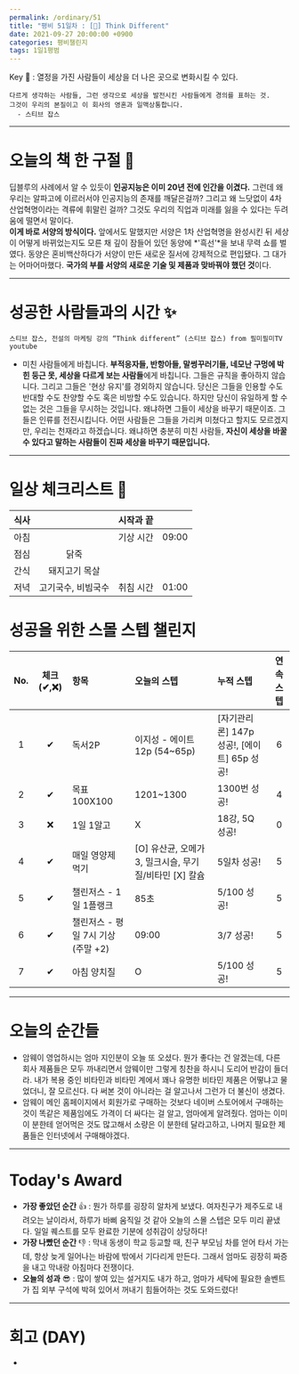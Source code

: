 ```yaml
---
permalink: /ordinary/51
title: "평비 51일차 : [🧳] Think Different"
date: 2021-09-27 20:00:00 +0900
categories: 평비챌린지
tags: 1일1평범
---  
```

Key 🔑 : 열정을 가진 사람들이 세상을 더 나은 곳으로 변화시킬 수 있다.
```
다르게 생각하는 사람들, 그런 생각으로 세상을 발전시킨 사람들에게 경의를 표하는 것.
그것이 우리의 본질이고 이 회사의 영혼과 일맥상통합니다.
  - 스티브 잡스
```

---
# 오늘의 책 한 구절 📕
딥블루의 사례에서 알 수 있듯이 **인공지능은 이미 20년 전에 인간을 이겼다.** 그런데 왜 우리는 알파고에 이르러서야 인공지능의 존재를 깨달은걸까? 그리고 왜 느닷없이 4차 산업혁명이라는 격류에 휘말린 걸까? 그것도 우리의 직업과 미래를 잃을 수 있다는 두려움에 떨면서 말이다.  
**이게 바로 서양의 방식이다.** 앞에서도 말했지만 서양은 1차 산업혁명을 완성시킨 뒤 세상이 어떻게 바뀌었는지도 모른 채 깊이 잠들어 있던 동양에 *'흑선'*을 보내 무력 쇼를 벌였다. 동양은 혼비백산하다가 서양이 만든 새로운 질서에 강제적으로 편입됐다. 그 대가는 어마어마했다. **국가의 부를 서양의 새로운 기술 및 제품과 맞바꿔야 했던 것**이다.

---
# 성공한 사람들과의 시간 ✨
`스티브 잡스, 전설의 마케팅 강의 “Think different” (스티브 잡스) from 필미필미TV youtube`  
- 미친 사람들에게 바칩니다. **부적응자들, 반항아들, 말썽꾸러기들, 네모난 구멍에 박힌 둥근 못, 세상을 다르게 보는 사람들**에게 바칩니다. 그들은 규칙을 좋아하지 않습니다. 그리고 그들은 '현상 유지'를 경외하지 않습니다. 당신은 그들을 인용할 수도 반대할 수도 찬양할 수도 혹은 비방할 수도 있습니다. 하지만 당신이 유일하게 할 수 없는 것은 그들을 무시하는 것입니다. 왜냐하면 그들이 세상을 바꾸기 때문이죠. 그들은 인류를 전진시킵니다. 어떤 사람들은 그들을 가리켜 미쳤다고 할지도 모르겠지만, 우리는 천재라고 하겠습니다. 왜냐하면 충분히 미친 사람들, **자신이 세상을 바꿀 수 있다고 말하는 사람들이 진짜 세상을 바꾸기 때문입니다.**  

---
# 일상 체크리스트 📃

| 식사 |  | 시작과 끝 |  |
|:----:|:----:|:----:|:----:|
| 아침 |  | 기상 시간 | 09:00 |
| 점심 | 닭죽 |  |  |
| 간식 | 돼지고기 목살 |  |  |
| 저녁 | 고기국수, 비빔국수 | 취침 시간 | 01:00 |

# 성공을 위한 스몰 스텝 챌린지

| No. | 체크(✔,❌) | 항목 | 오늘의 스텝 | 누적 스텝 | 연속 스텝 |
|:----:|:----:|:----|:----|:----|:----:|
| 1 | ✔ | 독서2P | 이지성 - 에이트 12p (54~65p) | [자기관리론] 147p 성공!, [에이트] 65p 성공! | 6 |
| 2 | ✔ | 목표 100X100 | 1201~1300 | 1300번 성공! | 4 |
| 3 | ❌ | 1일 1알고 | X | 18강, 5Q 성공! | 0 |
| 4 | ✔ | 매일 영양제 먹기 | [O] 유산균, 오메가3, 밀크시슬, 무기질/비타민 [X] 칼슘 | 5일차 성공! | 5 |
| 5 | ✔ | 챌린저스 - 1일 1플랭크 | 85초 | 5/100 성공! | 5 |
| 6 | ✔ | 챌린저스 - 평일 7시 기상(주말 +2) | 09:00 | 3/7 성공! | 5 |
| 7 | ✔ | 아침 양치질 | O | 5/100 성공! | 5 |

---
# 오늘의 순간들
- 암웨이 영업하시는 엄마 지인분이 오늘 또 오셨다. 뭔가 좋다는 건 알겠는데, 다른 회사 제품들은 모두 까내리면서 암웨이만 그렇게 칭찬을 하시니 도리어 반감이 들더라. 내가 복용 중인 비타민과 비타민 계에서 꽤나 유명한 비타민 제품은 어떻냐고 물었더니, 잘 모르신다. 다 써본 것이 아니라는 걸 알고나서 그런가 더 불신이 생겼다.  
- 암웨이 메인 홈페이지에서 회원가로 구매하는 것보다 네이버 스토어에서 구매하는 것이 똑같은 제품임에도 가격이 더 싸다는 걸 알고, 엄마에게 알려줬다. 엄마는 이미 이 분한테 얻어먹은 것도 많고해서 소량은 이 분한테 달라고하고, 나머지 필요한 제품들은 인터넷에서 구매해야겠다.  

---
# Today's Award
- **가장 좋았던 순간** 👍 : 뭔가 하루를 굉장히 알차게 보냈다. 여자친구가 제주도로 내려오는 날이라서, 하루가 바삐 움직일 것 같아 오늘의 스몰 스텝은 모두 미리 끝냈다. 일일 퀘스트를 모두 완료한 기분에 성취감이 상당하다!  
- **가장 나빴던 순간** 👎 : 막내 동생이 학교 등교할 때, 친구 부모님 차를 얻어 타서 가는데, 항상 늦게 일어나는 바람에 밖에서 기다리게 만든다. 그래서 엄마도 굉장히 짜증을 내고 막내랑 아침마다 전쟁이다.  
- **오늘의 성과** 😎 : 많이 쌓여 있는 설거지도 내가 하고, 엄마가 세탁에 필요한 솔벤트가 집 외부 구석에 박혀 있어서 꺼내기 힘들어하는 것도 도와드렸다!  

---
# 회고 (DAY)
- 
